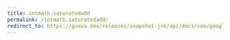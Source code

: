 ```yaml
---
title: intmath.saturatedadd
permalink: /intmath.saturatedadd/
redirect_to: https://guava.dev/releases/snapshot-jre/api/docs/com/google/common/math/IntMath.html#saturatedAdd-int-int-
---
```

